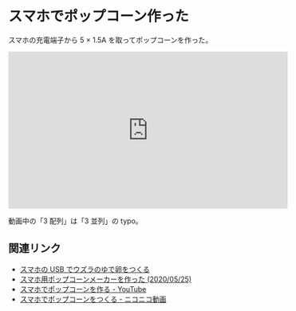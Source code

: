 # スマホでポップコーン作った

スマホの充電端子から 5 × 1.5A を取ってポップコーンを作った。

<iframe width="560" height="315" src="https://www.youtube.com/embed/4Jk0v_xJHDc?si=4FbFrfl72ntGWXZp" title="YouTube video player" frameborder="0" allow="accelerometer; autoplay; clipboard-write; encrypted-media; gyroscope; picture-in-picture; web-share" referrerpolicy="strict-origin-when-cross-origin" allowfullscreen></iframe>

動画中の「3 配列」は「3 並列」の typo。

## 関連リンク

- [スマホの USB でウズラのゆで卵をつくる](../../2023/1018-smart-boiled-egg/article.md)
- [スマホ用ポップコーンメーカーを作った (2020/05/25) ](https://x.com/shapoco/status/1402611162546507779)
- [スマホでポップコーンを作る - YouTube](https://www.youtube.com/watch?v=4Jk0v_xJHDc)
- [スマホでポップコーンをつくる - ニコニコ動画](https://www.nicovideo.jp/watch/sm42541856)

